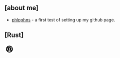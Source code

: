 [about me]
------
* [phlpphns](https://phlpphns.github.io) - a first test of setting up my github page.

[Rust]
------
<a href="https://www.rust-lang.org/"><img src="img/rust-logo-blk.svg" alt="Rust" height="32"></a>
